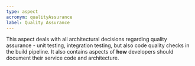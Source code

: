 ```yaml
---
type: aspect
acronym: qualityAssurance
label: Quality Assurance
---
```


This aspect deals with all architectural decisions regarding quality assurance - unit testing, integration
testing, but also code quality checks in the build pipeline. It also contains aspects of **how** developers 
should document their service code and architecture.
